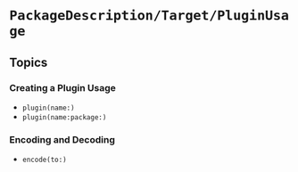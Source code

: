 # ``PackageDescription/Target/PluginUsage``

## Topics

### Creating a Plugin Usage

- ``plugin(name:)``
- ``plugin(name:package:)``

### Encoding and Decoding

-  ``encode(to:)``
